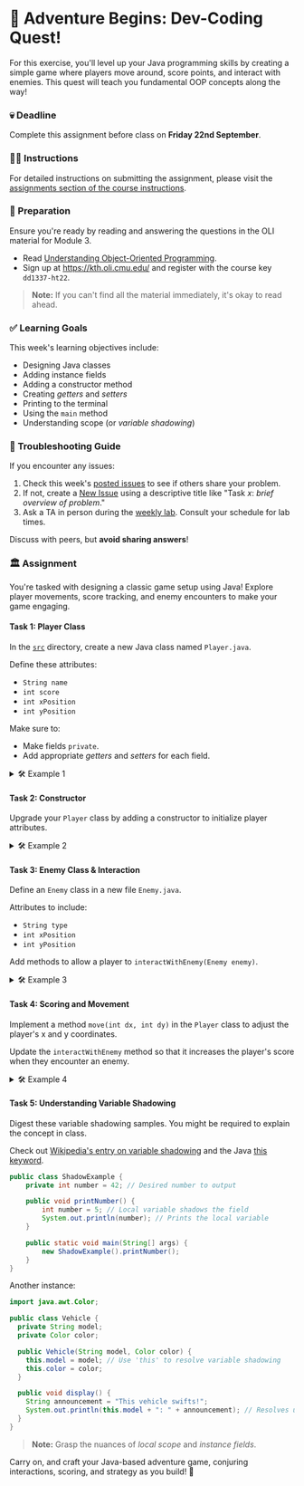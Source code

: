 # 🌟 Adventure Begins: Dev-Coding Quest!

For this exercise, you'll level up your Java programming skills by creating a simple game where players move around, score points, and interact with enemies. This quest will teach you fundamental OOP concepts along the way!

### 💀 Deadline

Complete this assignment before class on **Friday 22nd September**.

### 👩‍🏫 Instructions

For detailed instructions on submitting the assignment, please visit the [assignments section of the course instructions](https://gits-15.sys.kth.se/inda-22/course-instructions#assignments).

### 📝 Preparation

Ensure you're ready by reading and answering the questions in the OLI material for Module 3.

- Read [Understanding Object-Oriented Programming](https://kth.oli.cmu.edu/jcourse/webui/syllabus/module.do?context=f7e5b906abcf123942dd841230a05623).
- Sign up at https://kth.oli.cmu.edu/ and register with the course key `dd1337-ht22`.

> **Note:** If you can't find all the material immediately, it's okay to read ahead.

### ✅ Learning Goals

This week's learning objectives include:

- Designing Java classes
- Adding instance fields
- Adding a constructor method
- Creating *getters* and *setters*
- Printing to the terminal
- Using the `main` method
- Understanding scope (or *variable shadowing*)

### 🚨 Troubleshooting Guide

If you encounter any issues:

1. Check this week's [posted issues](https://gits-15.sys.kth.se/inda-22/help/issues) to see if others share your problem.
2. If not, create a [New Issue](https://gits-15.sys.kth.se/inda-22/help/issues/new) using a descriptive title like "Task *x*: *brief overview of problem*."
3. Ask a TA in person during the [weekly lab](https://queue.csc.kth.se/Queue/INDA). Consult your schedule for lab times.

Discuss with peers, but **avoid sharing answers**!

### 🏛 Assignment

You're tasked with designing a classic game setup using Java! Explore player movements, score tracking, and enemy encounters to make your game engaging.

#### Task 1: Player Class

In the [`src`](src) directory, create a new Java class named `Player.java`.

Define these attributes:

- `String name`
- `int score`
- `int xPosition`
- `int yPosition`

Make sure to:

- Make fields `private`.
- Add appropriate *getters* and *setters* for each field.

<details>
  <summary> 🛠 Example 1 </summary>

  ```java
  public class Player {

    // Declare fields here

    public static void main(String[] args) {
      // Create a Player object named "Hero"
      Player hero = new Player();
      
      // Set initial properties
      hero.setName("Hero");
      hero.setScore(0);
      hero.setXPosition(0);
      hero.setYPosition(0);
      
      // Print player's information
      System.out.println("Player: " + hero.getName());
      System.out.println("Score: " + hero.getScore());
      System.out.println("Position: (" + hero.getXPosition() + ", " + hero.getYPosition() + ")");
    }
  }
  ```
</details>

#### Task 2: Constructor

Upgrade your `Player` class by adding a constructor to initialize player attributes.

<details>
  <summary> 🛠 Example 2 </summary>

  ```java
  public class Player {
    
    // Fields and constructor here

    public static void main(String[] args) {
      // Create a Player object using the constructor
      Player hero = new Player("Hero", 0, 0, 0);

      // Print player's information
      hero.printInfo();
    }
  }
  ```
</details>

#### Task 3: Enemy Class & Interaction

Define an `Enemy` class in a new file `Enemy.java`.

Attributes to include:

- `String type`
- `int xPosition`
- `int yPosition`

Add methods to allow a player to `interactWithEnemy(Enemy enemy)`.

<details>
  <summary> 🛠 Example 3 </summary>

  ```java
  public class Enemy {

    // Declare enemy fields here

  }
  
  public class Player {

    // Methods and fields here

    public void interactWithEnemy(Enemy enemy) {
      System.out.println("Encountered an enemy of type: " + enemy.getType());
      // Logic for interacting with/enemy impacts
    }
  }
  ```
</details>

#### Task 4: Scoring and Movement

Implement a method `move(int dx, int dy)` in the `Player` class to adjust the player's x and y coordinates.

Update the `interactWithEnemy` method so that it increases the player's score when they encounter an enemy.

<details>
  <summary> 🛠 Example 4 </summary>

  ```java
  public class Player {

    // Fields, methods, and constructor here
    
    public void move(int dx, int dy) {
        this.xPosition += dx;
        this.yPosition += dy;
        System.out.println("Moved to new position: (" + this.xPosition + ", " + this.yPosition + ")");
    }
    
    public void interactWithEnemy(Enemy enemy) {
      this.score += 10; // Increase score by 10 points
      System.out.println("Encountered an enemy of type: " + enemy.getType());
      System.out.println("New Score: " + this.score);
    }
  }
  ```
</details>

#### Task 5: Understanding Variable Shadowing

Digest these variable shadowing samples. You might be required to explain the concept in class.

Check out [Wikipedia's entry on variable shadowing](https://en.wikipedia.org/wiki/Variable_shadowing) and the Java [this keyword](https://docs.oracle.com/javase/tutorial/java/javaOO/thiskey.html).

```java
public class ShadowExample {
    private int number = 42; // Desired number to output

    public void printNumber() {
        int number = 5; // Local variable shadows the field
        System.out.println(number); // Prints the local variable
    }

    public static void main(String[] args) {
        new ShadowExample().printNumber();
    }
}
```

Another instance:

```java
import java.awt.Color;

public class Vehicle {
  private String model;
  private Color color;

  public Vehicle(String model, Color color) {
    this.model = model; // Use 'this' to resolve variable shadowing
    this.color = color;
  }

  public void display() {
    String announcement = "This vehicle swifts!";
    System.out.println(this.model + ": " + announcement); // Resolves using 'this'
  }
}
```

> **Note:** Grasp the nuances of *local scope* and *instance fields*.

Carry on, and craft your Java-based adventure game, conjuring interactions, scoring, and strategy as you build! 👾